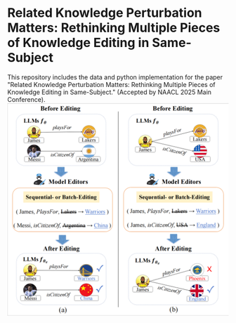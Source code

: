 # Related Knowledge Perturbation Matters: Rethinking Multiple Pieces of Knowledge Editing in Same-Subject
This repository includes the data and python implementation for the paper "Related Knowledge Perturbation Matters: Rethinking Multiple Pieces of Knowledge Editing in Same-Subject." (Accepted by NAACL 2025 Main Conference).
![pipeline](./pic/demo.png)
